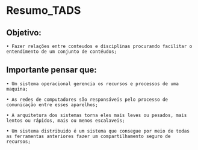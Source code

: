 # Resumo_TADS
## Objetivo:
    • Fazer relações entre conteudos e disciplinas procurando facilitar o entendimento de um conjunto de contéudos;

## Importante pensar que:
    • Um sistema operacional gerencia os recursos e processos de uma maquina;
    
    • As redes de computadores são responsáveis pelo processo de comunicação entre esses aparelhos;
    
    • A arquitetura dos sistemas torna eles mais leves ou pesados, mais lentos ou rápidos, mais ou menos escalaveis;
    
    • Um sistema distribuido é um sistema que consegue por meio de todas as ferramentas anteriores fazer um compartilhamento seguro de recursos;
